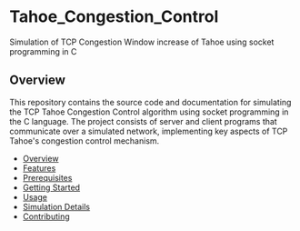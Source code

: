 # Tahoe_Congestion_Control
Simulation of TCP Congestion Window increase of Tahoe using socket programming in C

## Overview

This repository contains the source code and documentation for simulating the TCP Tahoe Congestion Control algorithm using socket programming in the C language. The project consists of server and client programs that communicate over a simulated network, implementing key aspects of TCP Tahoe's congestion control mechanism.

- [Overview](#overview)
- [Features](#features)
- [Prerequisites](#prerequisites)
- [Getting Started](#getting-started)
- [Usage](#usage)
- [Simulation Details](#simulation-details)
- [Contributing](#contributing)


